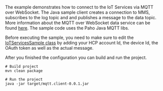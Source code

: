The example demonstrates how to connect to the IoT Services via MQTT over WebSocket. The Java sample client creates a connection to MMS, subscribes to the log topic and and publishes a message to the data topic. More information about the MQTT over WebSocket data service can be found [here](https://help.hana.ondemand.com/iot/frameset.htm?56d02092904346c1a605713021d2f875.html). The sample code uses the Paho Java MQTT libs.

Before executing the sample, you need to make sure to edit the [IoTServicesSample class](src/main/java/mqtt/client/IoTServicesSample.java) by adding your HCP account Id, the device Id, the OAuth token as well as the actual message.

After you finished the configuration you can build and run the project.

```
# Build project
mvn clean package

# Run the project
java -jar target/mqtt.client-0.0.1.jar
```
